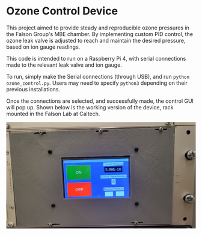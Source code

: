 # Ozone Control Device

This project aimed to provide steady and reproducible ozone pressures in the Falson Group's MBE
chamber. By implementing custom PID control, the ozone leak valve is adjusted to reach and 
maintain the desired pressure, based on ion gauge readings.

This code is intended to run on a Raspberry Pi 4, with serial connections made to the relevant
leak valve and ion gauge.

To run, simply make the Serial connections (through USB), and run `python ozone_control.py`. Users may need to specify `python3` depending on their previous installations.

Once the connections are selected, and successfully made, the control GUI will pop up. Shown below is the working version of the device, rack mounted in the Falson Lab at Caltech.

![](img/working_ozcomm.jpg)
